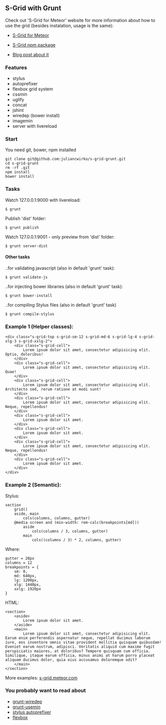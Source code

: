 ## S-Grid with Grunt

Check out 'S-Grid for Meteor' website for more information about how to use the grid (besides instalation, usage is the same):

- [S-Grid for Meteor](http://s-grid.meteor.com)
- [S-Grid npm package](https://www.npmjs.com/package/s-grid)

- [Blog post about it](http://julian.io/s-grid-working-with-flexible-box-layouts/)

### Features

- stylus
- autoprefixer
- flexbox grid system
- cssmin
- uglify
- concat
- jshint
- wiredep (bower install)
- imagemin
- server with livereload

### Start

You need git, bower, npm installed

````
git clone git@github.com:juliancwirko/s-grid-grunt.git
cd s-grid-grunt
rm -rf .git
npm install
bower install
````

### Tasks

Watch 127.0.0.1:9000 with livereload:
````
$ grunt
````

Publish 'dist' folder:
````
$ grunt publish
````

Watch 127.0.0.1:9001 - only preview from 'dist' folder:
````
$ grunt server-dist
````

#### Other tasks

..for validating javascript (also in default 'grunt' task):

```
$ grunt validate-js
```

..for injecting bower libraries (also in default 'grunt' task):

```
$ grunt bower-install
```

..for compiling Stylus files (also in default 'grunt' task)

```
$ grunt compile-stylus
```

### Example 1 (Helper classes):

```
<div class="s-grid-top s-grid-sm-12 s-grid-md-6 s-grid-lg-4 s-grid-xlg-3 s-grid-xxlg-2">
    <div class="s-grid-cell">
        Lorem ipsum dolor sit amet, consectetur adipisicing elit. Optio, doloribus!
    </div>
    <div class="s-grid-cell">
        Lorem ipsum dolor sit amet, consectetur adipisicing elit. Quae!
    </div>
    <div class="s-grid-cell">
        Lorem ipsum dolor sit amet, consectetur adipisicing elit. Architecto sed, rerum ratione at modi sunt!
    </div>
    <div class="s-grid-cell">
        Lorem ipsum dolor sit amet, consectetur adipisicing elit. Neque, repellendus!
    </div>
    <div class="s-grid-cell">
        Lorem ipsum dolor sit amet.
    </div>
    <div class="s-grid-cell">
        Lorem ipsum dolor sit amet.
    </div>
    <div class="s-grid-cell">
        Lorem ipsum dolor sit amet, consectetur adipisicing elit. Neque, repellendus!
    </div>
    <div class="s-grid-cell">
        Lorem ipsum dolor sit amet.
    </div>
</div>
```

### Example 2 (Semantic):

Stylus:
```
section
    grid()
    aside, main
        cols(columns, columns, gutter)
    @media screen and (min-width: rem-calc(breakpoints[md]))
        aside
            cols(columns / 3, columns, gutter)
        main
            cols((columns / 3) * 2, columns, gutter)
```
Where:

```
gutter = 20px
columns = 12
breakpoints = {
    sm: 0,
    md: 640px,
    lg: 1200px,
    xlg: 1440px,
    xxlg: 1920px
}
```

HTML:
```
<section>
    <aside>
        Lorem ipsum dolor sit amet.
    </aside>
    <main>
        Lorem ipsum dolor sit amet, consectetur adipisicing elit. Earum enim perferendis aspernatur neque, repellat ducimus laborum iure, eos inventore omnis vitae provident mollitia quisquam quibusdam! Eveniet earum nostrum, adipisci. Veritatis aliquid cum maxime fugit perspiciatis maiores, at doloribus? Tempore quisquam cum officia. Similique, itaque earum officia, minus animi at harum porro placeat aliquam ducimus dolor, quia eius accusamus doloremque odit?
    </main>
</section>
```

More examples: [s-grid.meteor.com](http://s-grid.meteor.com)

### You probably want to read about

- [grunt-wiredep](https://github.com/stephenplusplus/grunt-wiredep)
- [grunt-usemin](https://github.com/yeoman/grunt-usemin)
- [stylus autoprefixer](https://github.com/jenius/autoprefixer-stylus)
- [flexbox](https://css-tricks.com/snippets/css/a-guide-to-flexbox/)
